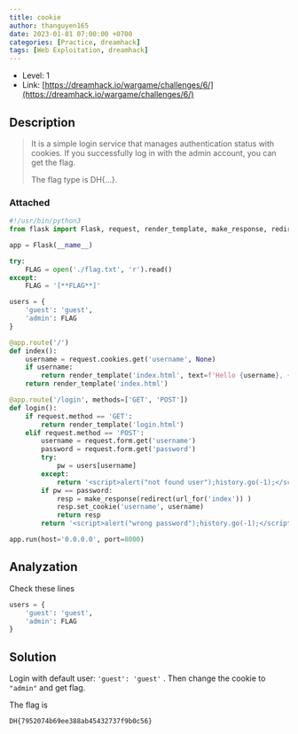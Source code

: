```yaml
---
title: cookie
author: thanguyen165
date: 2023-01-01 07:00:00 +0700
categories: [Practice, dreamhack]
tags: [Web Exploitation, dreamhack]
---
```


* Level: 1
* Link: [https://dreamhack.io/wargame/challenges/6/](https://dreamhack.io/wargame/challenges/6/)

## Description
>
> It is a simple login service that manages authentication status with cookies.
> If you successfully log in with the admin account, you can get the flag.
>
> The flag type is DH{...}.

### Attached

```python
#!/usr/bin/python3
from flask import Flask, request, render_template, make_response, redirect, url_for

app = Flask(__name__)

try:
    FLAG = open('./flag.txt', 'r').read()
except:
    FLAG = '[**FLAG**]'

users = {
    'guest': 'guest',
    'admin': FLAG
}

@app.route('/')
def index():
    username = request.cookies.get('username', None)
    if username:
        return render_template('index.html', text=f'Hello {username}, {"flag is " + FLAG if username == "admin" else "you are not admin"}')
    return render_template('index.html')

@app.route('/login', methods=['GET', 'POST'])
def login():
    if request.method == 'GET':
        return render_template('login.html')
    elif request.method == 'POST':
        username = request.form.get('username')
        password = request.form.get('password')
        try:
            pw = users[username]
        except:
            return '<script>alert("not found user");history.go(-1);</script>'
        if pw == password:
            resp = make_response(redirect(url_for('index')) )
            resp.set_cookie('username', username)
            return resp 
        return '<script>alert("wrong password");history.go(-1);</script>'

app.run(host='0.0.0.0', port=8000)

```

## Analyzation

Check these lines

```python
users = {
    'guest': 'guest',
    'admin': FLAG
}
```

## Solution

Login with default user: ```'guest': 'guest'``` . Then change the cookie to ```"admin"``` and get flag.

The flag is
```
DH{7952074b69ee388ab45432737f9b0c56}
```